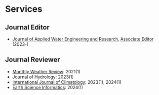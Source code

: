 # Services

## Journal Editor
- [Journal of Applied Water Engineering and Research](https://www.tandfonline.com/journals/tjaw20), [Associate Editor](https://www.tandfonline.com/action/journalInformation?show=editorialBoard&journalCode=tjaw20) (2023-)


## Journal Reviewer
- [Monthly Weather Review](https://journals.ametsoc.org/view/journals/mwre/mwre-overview.xml): 2021(1)
- [Journal of Hydrology](https://www.sciencedirect.com/journal/journal-of-hydrology): 2023(1)
- [International Journal of Climatology](https://rmets.onlinelibrary.wiley.com/journal/10970088): 2023(1), 2024(1)
- [Earth Science Informatics](https://link.springer.com/journal/12145): 2024(1)
